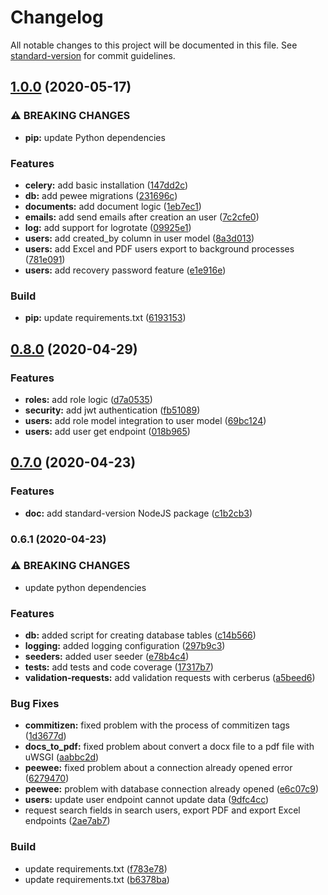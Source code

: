 # Changelog

All notable changes to this project will be documented in this file. See [standard-version](https://github.com/conventional-changelog/standard-version) for commit guidelines.

## [1.0.0](https://github.com/rubenrod18/flask-api/compare/v0.8.0...v1.0.0) (2020-05-17)


### ⚠ BREAKING CHANGES

* **pip:** update Python dependencies

### Features

* **celery:** add basic installation ([147dd2c](https://github.com/rubenrod18/flask-api/commit/147dd2c90ea0c378de9b99fa272d906afff943d5))
* **db:** add pewee migrations ([231696c](https://github.com/rubenrod18/flask-api/commit/231696c69096174e94526623e3cda31b0987789f))
* **documents:** add document logic ([1eb7ec1](https://github.com/rubenrod18/flask-api/commit/1eb7ec191031f6479af5aefe37e77d3a56cb71bf))
* **emails:** add send emails after creation an user ([7c2cfe0](https://github.com/rubenrod18/flask-api/commit/7c2cfe0a127c5278f15d155d29bac485f1bfceff))
* **log:** add support for logrotate ([09925e1](https://github.com/rubenrod18/flask-api/commit/09925e134e424e507cb46da9d8b391203c8c2fd3))
* **users:** add created_by column in user model ([8a3d013](https://github.com/rubenrod18/flask-api/commit/8a3d013ad774bc119bf12e9d1badcd3a0d4fc447))
* **users:** add Excel and PDF users export to background processes ([781e091](https://github.com/rubenrod18/flask-api/commit/781e09180ec30286295dfa9fd76b8053934e0d45))
* **users:** add recovery password feature ([e1e916e](https://github.com/rubenrod18/flask-api/commit/e1e916e925c3bdb8606d3f45548cd6b423760a6f))


### Build

* **pip:** update requirements.txt ([6193153](https://github.com/rubenrod18/flask-api/commit/6193153fb30dfe3af911a0f4c7e999c4ad6d0d8e))

## [0.8.0](https://github.com/rubenrod18/flask-api/compare/v0.7.0...v0.8.0) (2020-04-29)


### Features

* **roles:** add role logic ([d7a0535](https://github.com/rubenrod18/flask-api/commit/d7a05359667af549fe079d3dcd4e7b63c44fcf56))
* **security:** add jwt authentication ([fb51089](https://github.com/rubenrod18/flask-api/commit/fb51089de828d14887bad0f3417ce08d1f120f3d))
* **users:** add role model integration to user model ([69bc124](https://github.com/rubenrod18/flask-api/commit/69bc12491a3b60ca28b5be05dde0176fbc1be7ae))
* **users:** add user get endpoint ([018b965](https://github.com/rubenrod18/flask-api/commit/018b965f29b3eed8eaaa9bb886d309a963f46573))

## [0.7.0](https://github.com/rubenrod18/flask-api/compare/v0.6.1...v0.7.0) (2020-04-23)

### Features

* **doc:** add standard-version NodeJS package ([c1b2cb3](https://github.com/rubenrod18/flask-api/commit/c1b2cb37702040843c854a9137249273d0793a6b))


### 0.6.1 (2020-04-23)


### ⚠ BREAKING CHANGES

* update python dependencies

### Features

* **db:** added script for creating database tables ([c14b566](https://github.com/rubenrod18/flask-api/commit/c14b566af311335288291386827d036f923160fb))
* **logging:** added logging configuration ([297b9c3](https://github.com/rubenrod18/flask-api/commit/297b9c320b2da008583f269ed2ff2b304fe31e52))
* **seeders:** added user seeder ([e78b4c4](https://github.com/rubenrod18/flask-api/commit/e78b4c4a0b657c9ccb47b67cdcf5139bc6f1e23a))
* **tests:** add tests and code coverage ([17317b7](https://github.com/rubenrod18/flask-api/commit/17317b77154cf03bd48f7f0fb3fd6d4a9619cdf5))
* **validation-requests:** add validation requests with cerberus ([a5beed6](https://github.com/rubenrod18/flask-api/commit/a5beed605ea8d96012d30ce14e98cc84f9d839b4))


### Bug Fixes

* **commitizen:** fixed problem with the process of commitizen tags ([1d3677d](https://github.com/rubenrod18/flask-api/commit/1d3677d9d0a38747542e3aa96e1f186038eb1f6f))
* **docs_to_pdf:** fixed problem about convert a docx file to a pdf file with uWSGI ([aabbc2d](https://github.com/rubenrod18/flask-api/commit/aabbc2d53129078a8e193e05099e7a90c8605757))
* **peewee:** fixed problem about a connection already opened error ([6279470](https://github.com/rubenrod18/flask-api/commit/62794701e01b3dd3ba1482f769f9ec635392e16b))
* **peewee:** problem with database connection already opened ([e6c07c9](https://github.com/rubenrod18/flask-api/commit/e6c07c952820a67b6420431a4c3c9bb5e32dab6a))
* **users:** update user endpoint cannot update data ([9dfc4cc](https://github.com/rubenrod18/flask-api/commit/9dfc4ccdc5d3b60a004efe79b250c4692e9a325c))
* request search fields in search users, export PDF and export Excel endpoints ([2ae7ab7](https://github.com/rubenrod18/flask-api/commit/2ae7ab770499ed62d862506f4356a7c46c3c7b81))


### Build

* update requirements.txt ([f783e78](https://github.com/rubenrod18/flask-api/commit/f783e7848beaf13e5cc1fb67a7ddd42d55d572af))
* update requirements.txt ([b6378ba](https://github.com/rubenrod18/flask-api/commit/b6378ba72f88289b811fa494893e21031338f22f))
